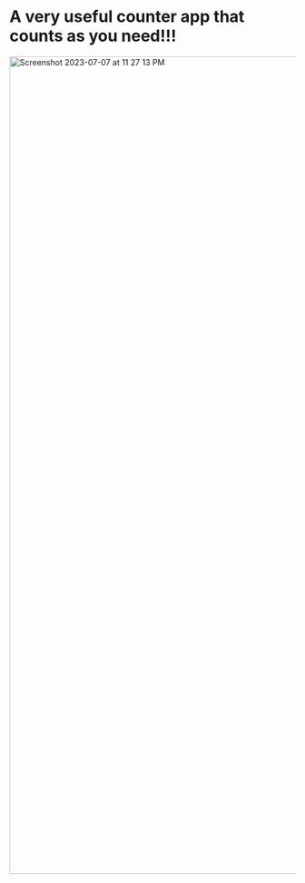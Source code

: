 # A very useful counter app that counts as you need!!!

<img width="1440" alt="Screenshot 2023-07-07 at 11 27 13 PM" src="https://github.com/mdshadatrahman/counter-app-swift/assets/43848931/4173e055-1e18-4df6-be35-3892c5f33fee">
